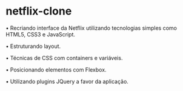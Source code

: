 # netflix-clone
• Recriando interface da Netflix utilizando tecnologias simples como HTML5, CSS3 e JavaScript. 

• Estruturando layout.

• Técnicas de CSS com containers e variáveis.

• Posicionando elementos com Flexbox.

• Utilizando plugins JQuery a favor da aplicação.
